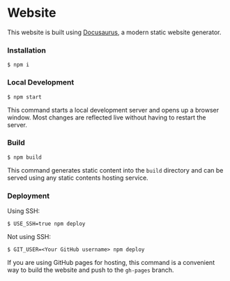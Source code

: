 # Website

This website is built using [Docusaurus](https://docusaurus.io/), a modern static website generator.

### Installation

```
$ npm i
```

### Local Development

```
$ npm start
```

This command starts a local development server and opens up a browser window. Most changes are reflected live without having to restart the server.

### Build

```
$ npm build
```

This command generates static content into the `build` directory and can be served using any static contents hosting service.

### Deployment

Using SSH:

```
$ USE_SSH=true npm deploy
```

Not using SSH:

```
$ GIT_USER=<Your GitHub username> npm deploy
```

If you are using GitHub pages for hosting, this command is a convenient way to build the website and push to the `gh-pages` branch.
